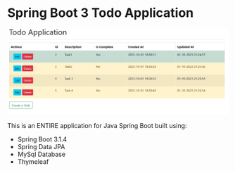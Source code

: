 # Spring Boot 3 Todo Application

![spring boot todo application](./screenshot.png)

This is an ENTIRE application for Java Spring Boot built using:
- Spring Boot 3.1.4
- Spring Data JPA
- MySql Database
- Thymeleaf
